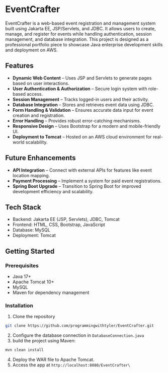 # EventCrafter

EventCrafter is a web-based event registration and management system built using Jakarta EE, JSP/Servlets, and JDBC. It allows users to create, manage, and register for events while handling authentication, session management, and database integration. This project is designed as a professional portfolio piece to showcase Java enterprise development skills and deployment on AWS.

## Features

- **Dynamic Web Content** – Uses JSP and Servlets to generate pages based on user interactions.
- **User Authentication & Authorization** – Secure login system with role-based access.
- **Session Management** – Tracks logged-in users and their activity.
- **Database Integration** – Stores and retrieves event data using JDBC.
- **Form Handling & Validation** – Ensures accurate data input for event creation and registration.
- **Error Handling** – Provides robust error-catching mechanisms.
- **Responsive Design** – Uses Bootstrap for a modern and mobile-friendly UI.
- **Deployment to Tomcat** – Hosted on an AWS cloud environment for real-world scalability.

## Future Enhancements

- **API Integration** – Connect with external APIs for features like event location mapping.
- **Payment Processing** – Implement a system for paid event registrations.
- **Spring Boot Upgrade** – Transition to Spring Boot for improved development efficiency and scalability.

## Tech Stack

- Backend: Jakarta EE (JSP, Servlets), JDBC, Tomcat
- Frontend: HTML, CSS, Bootstrap, JavaScript
- Database: MySQL
- Deployment: Tomcat

## Getting Started

### Prerequisites

- Java 17+
- Apache Tomcat 10+
- MySQL
- Maven for dependency management

### Installation

1. Clone the repository

```bash
git clone https://github.com/programmingwithtyler/EventCrafter.git
```

2. Configure the database connection in `DatabaseConnection.java`
3. build the project using Maven:

```bash
mvn clean install
```

4. Deploy the WAR file to Apache Tomcat.
5. Access the app at `http://localhost:8080/EventCrafter\`
